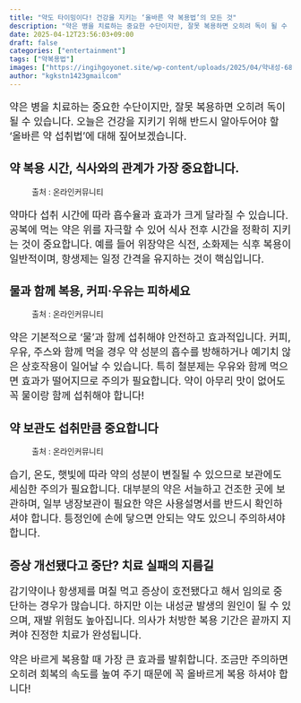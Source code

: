 ```yaml
---
title: "약도 타이밍이다! 건강을 지키는 ‘올바른 약 복용법’의 모든 것"
description: "약은 병을 치료하는 중요한 수단이지만, 잘못 복용하면 오히려 독이 될 수 있습니다. 오늘은 건강을 지키기 위해 반드시 알아두어야 할 ‘올바른 약 섭취법’에 대해 짚어보겠습니다."
date: 2025-04-12T23:56:03+09:00
draft: false
categories: ["entertainment"]
tags: ["약복용법"]
images: ["https://ingihgoyonet.site/wp-content/uploads/2025/04/약내성-683x1024.jpg", "https://ingihgoyonet.site/wp-content/uploads/2025/04/약올바르게복용-1024x683.jpg", "https://ingihgoyonet.site/wp-content/uploads/2025/04/약바른복용-1024x683.jpg"]
author: "kgkstn1423gmailcom"
---
```


<p style="font-size:18px">약은 병을 치료하는 중요한 수단이지만, 잘못 복용하면 오히려 독이 될 수 있습니다. 오늘은 건강을 지키기 위해 반드시 알아두어야 할 ‘올바른 약 섭취법’에 대해 짚어보겠습니다.</p> <h2 >약 복용 시간, 식사와의 관계가 가장 중요합니다.</h2> <figure ><img src="https://ingihgoyonet.site/wp-content/uploads/2025/04/약내성-683x1024.jpg" alt="" style="aspect-ratio:16/9;object-fit:cover"/><figcaption >출처 : 온라인커뮤니티</figcaption></figure> <p style="font-size:18px">약마다 섭취 시간에 따라 흡수율과 효과가 크게 달라질 수 있습니다. 공복에 먹는 약은 위를 자극할 수 있어 식사 전후 시간을 정확히 지키는 것이 중요합니다. 예를 들어 위장약은 식전, 소화제는 식후 복용이 일반적이며, 항생제는 일정 간격을 유지하는 것이 핵심입니다.</p> <h2 >물과 함께 복용, 커피·우유는 피하세요</h2> <figure ><img src="https://ingihgoyonet.site/wp-content/uploads/2025/04/약올바르게복용-1024x683.jpg" alt="" style="aspect-ratio:16/9;object-fit:cover"/><figcaption >출처 : 온라인커뮤니티</figcaption></figure> <p style="font-size:18px">약은 기본적으로 ‘물’과 함께 섭취해야 안전하고 효과적입니다. 커피, 우유, 주스와 함께 먹을 경우 약 성분의 흡수를 방해하거나 예기치 않은 상호작용이 일어날 수 있습니다. 특히 철분제는 우유와 함께 먹으면 효과가 떨어지므로 주의가 필요합니다. 약이 아무리 맛이 없어도 꼭 물이랑 함께 섭취해야 합니다!</p> <h2 >약 보관도 섭취만큼 중요합니다</h2> <figure ><img src="https://ingihgoyonet.site/wp-content/uploads/2025/04/약바른복용-1024x683.jpg" alt="" style="aspect-ratio:16/9;object-fit:cover"/><figcaption >출처 : 온라인커뮤니티</figcaption></figure> <p style="font-size:18px">습기, 온도, 햇빛에 따라 약의 성분이 변질될 수 있으므로 보관에도 세심한 주의가 필요합니다. 대부분의 약은 서늘하고 건조한 곳에 보관하며, 일부 냉장보관이 필요한 약은 사용설명서를 반드시 확인하셔야 합니다. 틍정인에 손에 닿으면 안되는 약도 있으니 주의하셔야 합니다.</p> <h2 >증상 개선됐다고 중단? 치료 실패의 지름길</h2> <p style="font-size:18px">감기약이나 항생제를 며칠 먹고 증상이 호전됐다고 해서 임의로 중단하는 경우가 많습니다. 하지만 이는 내성균 발생의 원인이 될 수 있으며, 재발 위험도 높아집니다. 의사가 처방한 복용 기간은 끝까지 지켜야 진정한 치료가 완성됩니다.</p> <p style="font-size:18px">약은 바르게 복용할 때 가장 큰 효과를 발휘합니다. 조금만 주의하면 오히려 회복의 속도를 높여 주기 때문에 꼭 올바르게 복용 하셔야 합니다!</p>